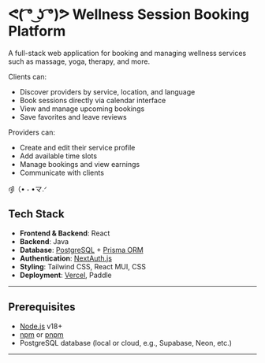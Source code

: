 # ᕙ( ͡° ͜ʖ ͡°)ᕗ Wellness Session Booking Platform
A full-stack web application for booking and managing wellness services such as massage, yoga, therapy, and more.

Clients can:
- Discover providers by service, location, and language
- Book sessions directly via calendar interface
- View and manage upcoming bookings
- Save favorites and leave reviews

Providers can:
- Create and edit their service profile
- Add available time slots
- Manage bookings and view earnings
- Communicate with clients
  
ദ്ദി（• ˕ •マ.ᐟ

## Tech Stack

- **Frontend & Backend**: React
- **Backend**: Java
- **Database**: [PostgreSQL](https://www.postgresql.org/) + [Prisma ORM](https://www.prisma.io/)
- **Authentication**: [NextAuth.js](https://next-auth.js.org/)
- **Styling**: Tailwind CSS, React MUI, CSS
- **Deployment**: [Vercel](https://vercel.com/), Paddle

---

## Prerequisites

- [Node.js](https://nodejs.org/) v18+
- [npm](https://www.npmjs.com/) or [pnpm](https://pnpm.io/)
- PostgreSQL database (local or cloud, e.g., Supabase, Neon, etc.)

---
